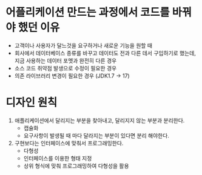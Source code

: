 
# 어플리케이션 만드는 과정에서 코드를 바꿔야 했던 이유
- 고객이나 사용자가 달느것을 요구하거나 새로운 기능을 원할 때
- 회사에서 데이터베이스 종류를 바꾸고 데이터도 전과 다른 데서 구입하기로 했는데, 지금 사용하는 데이터 포멧과 완전히 다른 경우
- 소스 코드 취약점 발생으로 수정이 필요한 경우
- 의존 라이브러리 변경이 필요한 경우 (JDK1.7 -> 17)



# 디자인 원칙

1. 애플리케이션에서 달리지는 부분을 찾아내고, 달리지지 않는 부분과 분리한다.
	- 캡슐화 
	- 요구사항이 발생될 때 마다 달라지는 부분이 있다면 분리 해야한다.
2. 구현보다는 인터페이스에 맞춰서 프로그래밍한다.
	- 다형성
	- 인터페이스를 이용한 형태 지정
	- 상위 형식에 맞춰 프로그래밍하여 다형성을 활용
